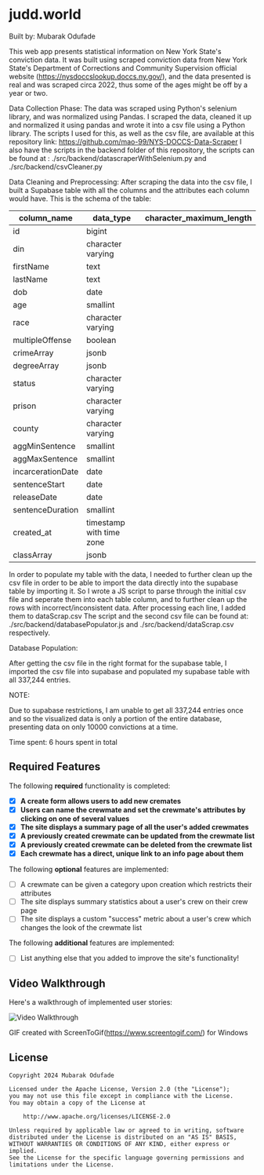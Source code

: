 # judd.world

Built by: Mubarak Odufade

This web app presents statistical information on New York State's conviction data. It was built using scraped conviction data from New York State's Department of Corrections and Community Supervision official website (https://nysdoccslookup.doccs.ny.gov/), and the data presented is real and was scraped circa 2022, thus some of the ages might be off by a year or two. 

Data Collection Phase: 
The data was scraped using Python's selenium library, and was normalized using Pandas. I scraped the data, cleaned it up and normalized it using pandas and wrote it into a csv file using a Python library. The scripts I used for this, as well as the csv file, are available at this repository link: https://github.com/mao-99/NYS-DOCCS-Data-Scraper 
I also have the scripts in the backend folder of this repository, the scripts can be found at : ./src/backend/datascraperWithSelenium.py and ./src/backend/csvCleaner.py

Data Cleaning and Preprocessing:
After scraping the data into the csv file, I built a Supabase table with all the columns and the attributes each column would have. This is the schema of the table: 


| column_name       | data_type                | character_maximum_length |
| ----------------- | ------------------------ | ------------------------ |
| id                | bigint                   |                          |
| din               | character varying        |                          |
| firstName         | text                     |                          |
| lastName          | text                     |                          |
| dob               | date                     |                          |
| age               | smallint                 |                          |
| race              | character varying        |                          |
| multipleOffense   | boolean                  |                          |
| crimeArray        | jsonb                    |                          |
| degreeArray       | jsonb                    |                          |
| status            | character varying        |                          |
| prison            | character varying        |                          |
| county            | character varying        |                          |
| aggMinSentence    | smallint                 |                          |
| aggMaxSentence    | smallint                 |                          |
| incarcerationDate | date                     |                          |
| sentenceStart     | date                     |                          |
| releaseDate       | date                     |                          |
| sentenceDuration  | smallint                 |                          |
| created_at        | timestamp with time zone |                          |
| classArray        | jsonb                    |                          |


In order to populate my table with the data, I needed to further clean up the csv file in order to be able to import the data directly into the supabase table by importing it. So I wrote a JS script to parse through the initial csv file and seperate them into each table column, and to further clean up the rows with incorrect/inconsistent data. After processing each line, I added them to dataScrap.csv
The script and the second csv file can be found at: ./src/backend/databasePopulator.js and ./src/backend/dataScrap.csv respectively.


Database Population:

After getting the csv file in the right format for the supabase table, I imported the csv file into supabase and populated my supabase table with all 337,244 entries. 

NOTE:

Due to supabase restrictions, I am unable to get all 337,244 entries once and so the visualized data is only a portion of the entire database, presenting data on only 10000 convictions at a time.


Time spent: 6 hours spent in total

## Required Features

The following **required** functionality is completed:

- [X] **A create form allows users to add new cremates**
- [X] **Users can name the crewmate and set the crewmate's attributes by clicking on one of several values**
- [X] **The site displays a summary page of all the user's added crewmates**
- [X] **A previously created crewmate can be updated from the crewmate list**
- [X] **A previously created crewmate can be deleted from the crewmate list**
- [X] **Each crewmate has a direct, unique link to an info page about them**

The following **optional** features are implemented:

- [ ] A crewmate can be given a category upon creation which restricts their attributes
- [ ] The site displays summary statistics about a user's crew on their crew page 
- [ ] The site displays a custom "success" metric about a user's crew which changes the look of the crewmate list

The following **additional** features are implemented:

* [ ] List anything else that you added to improve the site's functionality!

## Video Walkthrough

Here's a walkthrough of implemented user stories:

<img src='https://imgur.com/uMKfOsa.gif' title='Video Walkthrough' width='' alt='Video Walkthrough' />


GIF created with ScreenToGif(https://www.screentogif.com/) for Windows

## License

    Copyright 2024 Mubarak Odufade

    Licensed under the Apache License, Version 2.0 (the "License");
    you may not use this file except in compliance with the License.
    You may obtain a copy of the License at

        http://www.apache.org/licenses/LICENSE-2.0

    Unless required by applicable law or agreed to in writing, software
    distributed under the License is distributed on an "AS IS" BASIS,
    WITHOUT WARRANTIES OR CONDITIONS OF ANY KIND, either express or implied.
    See the License for the specific language governing permissions and
    limitations under the License.
